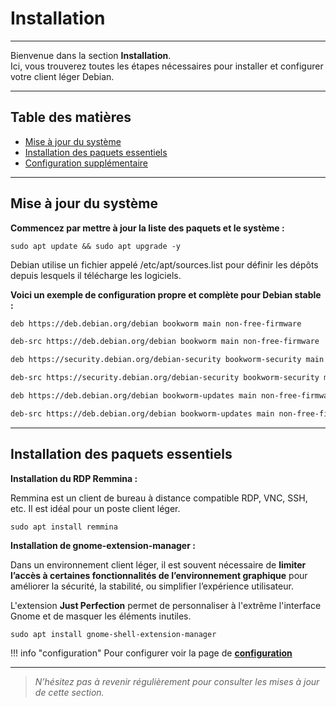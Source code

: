 # Installation

---

Bienvenue dans la section **Installation**.  
Ici, vous trouverez toutes les étapes nécessaires pour installer et configurer votre client léger Debian.

---

## Table des matières

- [Mise à jour du système](#mise-à-jour-du-système)  
- [Installation des paquets essentiels](#installation-des-paquets-essentiels)  
- [Configuration supplémentaire](#configuration-supplémentaire)  

---

## Mise à jour du système

**Commencez par mettre à jour la liste des paquets et le système :**

`sudo apt update && sudo apt upgrade -y`

Debian utilise un fichier appelé /etc/apt/sources.list pour définir les dépôts depuis lesquels il télécharge les logiciels.

**Voici un exemple de configuration propre et complète pour Debian stable :**

```bash
deb https://deb.debian.org/debian bookworm main non-free-firmware

deb-src https://deb.debian.org/debian bookworm main non-free-firmware

deb https://security.debian.org/debian-security bookworm-security main non-free-firmware

deb-src https://security.debian.org/debian-security bookworm-security main non-free-firmware

deb https://deb.debian.org/debian bookworm-updates main non-free-firmware

deb-src https://deb.debian.org/debian bookworm-updates main non-free-firmware
```



---

## Installation des paquets essentiels

**Installation du RDP Remmina :**

Remmina est un client de bureau à distance compatible RDP, VNC, SSH, etc. Il est idéal pour un poste client léger.

`sudo apt install remmina`

**Installation de gnome-extension-manager :**

Dans un environnement client léger, il est souvent nécessaire de **limiter l’accès à certaines fonctionnalités de l’environnement graphique** pour améliorer la sécurité, la stabilité, ou simplifier l’expérience utilisateur.

L'extension **Just Perfection** permet de personnaliser à l'extrême l'interface Gnome et de masquer les éléments inutiles.

`sudo apt install gnome-shell-extension-manager`

!!! info "configuration"
    Pour configurer voir la page de **[configuration](configuration.md)**

---





> *N’hésitez pas à revenir régulièrement pour consulter les mises à jour de cette section.*
